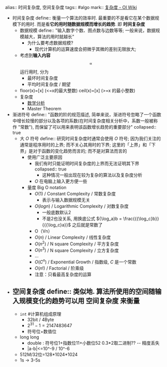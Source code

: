 alias:: 时间复杂度, 空间复杂度
tags:: #algo 
mark:: [复杂度 - OI Wiki](https://oi-wiki.org/basic/complexity/)

- 时间复杂度
  define:: 衡量一个算法的效率时. 最重要的不是看它在某个数据规模下的用时. 而是看**它的用时随数据规模而增长的趋势**. 即 **时间复杂度**
  - 数据规模
    define:: "输入数字个数、图点数与边数等等; 一般来说，数据规模越大，算法的用时就越长"
    - 为什么要考虑数据规模?
      - 现代计算机的运算速度会把微乎其微的差别无限放大;
  - 考虑到**输入内容** $$∝$$ 运行用时, 分为
    - 最坏时间复杂度
    - 平均时间复杂度 / 期望
  - floor(x)=[x] (<=x的最大整数)  ceil(x)=[x] (>=x 的最小整数)
  - 复杂度
    - [数学分析](https://www.zhihu.com/question/21387264/answer/417321105)
    - Master Theorem
- 渐进符号
  define:: "函数的阶的规范描述, 简单来说，渐进符号忽略了一个函数中增长较慢的部分以及各项的系数(在时间复杂度相关分析中，系数一般被称作 "常数"), 而保留了可以用来表明该函数增长趋势的重要部分"
  collapsed:: true
  - 大 $O$ 符号
    define:: 研究时间复杂度时通常会使用 $O$ 符号; 因为我们关注的通常是程序用时的上界; 而不关心其用时的下界; 这里的「上界」和「下界」是对于函数的变化趋势而言的; 而不是对算法而言的
    - 使用广泛主要原因
      - 我们有时只能证明时间复杂度的上界而无法证明其下界
        collapsed:: true
        - 这种情况一般出现在较为复杂的算法以及复杂度分析
      - $O$ 在电脑上输入更方便一些
    - 量度 Big O notation
      - $O(1)$ / Constant Complexity / 常数复杂度
        - 表示与输入数据规模无关
      - $O(logn)$ / Logarithmic Complexity / 对数复杂度
        - 一般底数默认2
        - 不是2也没关系, 用换底公式 ${\log_a}b = \frac{{{\log_c}b}} {{{\log_c}a}}$ 之后就是常数了
      - O（Vn）
      - $O(n)$ / Linear Complexity / 线性复杂度
      - $O(n^2)$ / N square Complexity / 平⽅复杂度
      - $O(n^3)$ / N square Complexity / ⽴⽅复杂度
      - $...$
      - $O(C^n)$ / Exponential Growth / 指数级, $C$ 是一个常数
      - $O(n!)$ / Factorial / 阶乘级
      - 注意：只看最⾼复杂度的运算
- 空间复杂度
  define:: 类似地. 算法所使用的空间随输入规模变化的趋势可以用 **空间复杂度** 来衡量
  -
  - `int` #计算机组成原理
    - 32bit / 4Byte
    - $2^{31}-1=2147483647$
    - 符号位+数值位
  - long long
    - double : 符号位1+指数位11+小数位52
      0.3*2取二进制?? -- 精度丢失
    - |a-b|<=10^-9 / 10\^-6
  - 512M/32位=128\*1024\*1024
  - 1s -> 3-5s